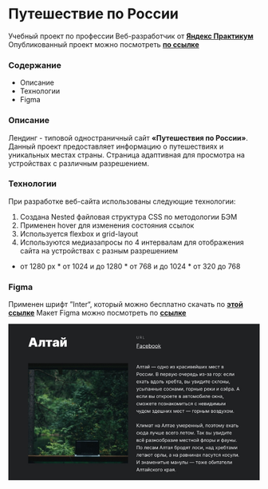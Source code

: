 # Путешествие по России 
Учебный проект по профессии Веб-разработчик от **[Яндекс Практикум](https://praktikum.yandex.ru/web)**
Опубликованный проект можно посмотреть **[по ссылке](https://yuliaiv-iv.github.io/russian-travel)**

### Содержание
* Описание
* Технологии
* Figma

### Описание

Лендинг - типовой одностраничный сайт **«Путешествия по России»**. Данный проект предоставляет информацию о путешествиях и уникальных местах страны. Страница адаптивная для просмотра на устройствах с различным разрешением.

### Технологии

При разработке веб-сайта использованы следующие технологии:
1.	Создана Nested файловая структура CSS по методологии БЭМ	
2.	Применен hover для изменения состояния ссылок
3.	Используется flexbox и grid-layout
4.	Используются медиазапросы по 4 интервалам для отображения сайта на устройствах с разным разрешением
* от 1280 px * от 1024 и до 1280 * от 768 и до 1024 * от 320 до 768

### Figma

Применен  шрифт ”Inter“, который можно бесплатно скачать по **[этой ссылке](https://rsms.me/inter)**
Макет Figma можно посмотреть по **[ссылке](https://www.figma.com/file/OyRWEjU6wBwRe1hapzQoLx/Sprint-3%3A-Russia-%2F-desktop-%2B-mobile)**

<a href="https://yuliaiv-iv.github.io/russian-travel" target="_blank">
  <img align="center" src="./images/altai-readme.jpg" alt="Алтай" />
</a>
